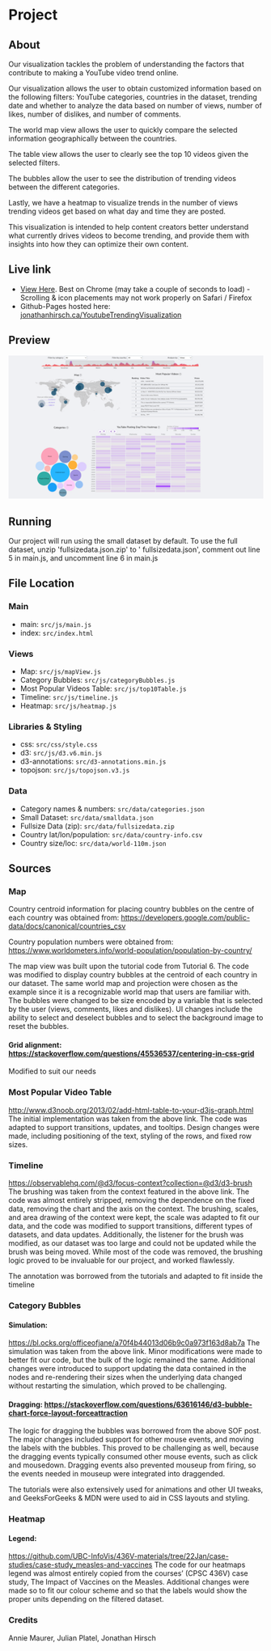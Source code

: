 # Project

## About

Our visualization tackles the problem of understanding the factors that contribute to making a YouTube video trend online.

Our visualization allows the user to obtain customized information based on the following filters: YouTube categories, countries in the dataset, trending date and whether to analyze the data based on number of views, number of likes, number of dislikes, and number of comments. 

The world map view allows the user to quickly compare the selected information geographically between the countries.

The table view allows the user to clearly see the top 10 videos given the selected filters. 

The bubbles allow the user to see the distribution of trending videos between the different categories. 

Lastly, we have a heatmap to visualize trends in the number of views trending videos get based on what day and time they are posted. 

This visualization is intended to help content creators better understand what currently drives videos to become trending, and provide them with insights into how they can optimize their own content.


## Live link
- [View Here](https://www.students.cs.ubc.ca/~cs-436v/22Jan/fame/projects/project_g03/index.html). Best on Chrome (may take a couple of seconds to load)
      - Scrolling & icon placements may not work properly on Safari / Firefox
- Github-Pages hosted here: [jonathanhirsch.ca/YoutubeTrendingVisualization](https://jonathanhirsch.ca/YoutubeTrendingVisualization)

## Preview
![Thumbnail](thumbnail.png?raw=true "Youtube Vis Thumbnail")

## Running

Our project will run using the small dataset by default. To use the full dataset, unzip 'fullsizedata.json.zip' to '
fullsizedata.json', comment out line 5 in main.js, and uncomment line 6 in main.js

## File Location

### Main

- main: `src/js/main.js`
- index: `src/index.html`

### Views

- Map: `src/js/mapView.js`
- Category Bubbles: `src/js/categoryBubbles.js`
- Most Popular Videos Table: `src/js/top10Table.js`
- Timeline: `src/js/timeline.js`
- Heatmap: `src/js/heatmap.js`

### Libraries & Styling

- css: `src/css/style.css`
- d3: `src/js/d3.v6.min.js`
- d3-annotations: `src/d3-annotations.min.js`
- topojson: `src/js/topojson.v3.js`

### Data

- Category names & numbers: `src/data/categories.json`
- Small Dataset: `src/data/smalldata.json`
- Fullsize Data (zip): `src/data/fullsizedata.zip`
- Country lat/lon/population: `src/data/country-info.csv`
- Country size/loc: `src/data/world-110m.json`

## Sources

### Map

Country centroid information for placing country bubbles on the centre of each country was obtained
from: https://developers.google.com/public-data/docs/canonical/countries_csv

Country population numbers were obtained from: https://www.worldometers.info/world-population/population-by-country/

The map view was built upon the tutorial code from Tutorial 6. The code was modified to display country bubbles at the
centroid of each country in our dataset. The same world map and projection were chosen as the example since it is a
recognizable world map that users are familiar with. The bubbles were changed to be size encoded by a variable that is
selected by the user (views, comments, likes and dislikes). UI changes include the ability to select and deselect
bubbles and to select the background image to reset the bubbles.

#### Grid alignment: https://stackoverflow.com/questions/45536537/centering-in-css-grid

Modified to suit our needs

### Most Popular Video Table

http://www.d3noob.org/2013/02/add-html-table-to-your-d3js-graph.html
The initial implementation was taken from the above link. The code was adapted to support transitions, updates, and
tooltips. Design changes were made, including positioning of the text, styling of the rows, and fixed row sizes.

### Timeline

https://observablehq.com/@d3/focus-context?collection=@d3/d3-brush
The brushing was taken from the context featured in the above link. The code was almost entirely stripped, removing the
dependence on the fixed data, removing the chart and the axis on the context. The brushing, scales, and area drawing of
the context were kept, the scale was adapted to fit our data, and the code was modified to support transitions,
different types of datasets, and data updates. Additionally, the listener for the brush was modified, as our dataset was
too large and could not be updated while the brush was being moved. While most of the code was removed, the brushing
logic proved to be invaluable for our project, and worked flawlessly.

The annotation was borrowed from the tutorials and adapted to fit inside the timeline

### Category Bubbles

#### Simulation:

https://bl.ocks.org/officeofjane/a70f4b44013d06b9c0a973f163d8ab7a
The simulation was taken from the above link. Minor modifications were made to better fit our code, but the bulk of the
logic remained the same. Additional changes were introduced to support updating the data contained in the nodes and
re-rendering their sizes when the underlying data changed without restarting the simulation, which proved to be
challenging.

#### Dragging: https://stackoverflow.com/questions/63616146/d3-bubble-chart-force-layout-forceattraction

The logic for dragging the bubbles was borrowed from the above SOF post. The major changes included support for other
mouse events, and moving the labels with the bubbles. This proved to be challenging as well, because the dragging events
typically consumed other mouse events, such as click and mousedown. Dragging events also prevented mouseup from firing,
so the events needed in mouseup were integrated into draggended.

The tutorials were also extensively used for animations and other UI tweaks, and GeeksForGeeks & MDN were used to aid in
CSS layouts and styling.

### Heatmap

#### Legend:

https://github.com/UBC-InfoVis/436V-materials/tree/22Jan/case-studies/case-study_measles-and-vaccines
The code for our heatmaps legend was almost entirely copied from the courses’ (CPSC 436V) case study, The Impact of
Vaccines on the Measles. Additional changes were made so to fit our colour scheme and so that the labels would show the
proper units depending on the filtered dataset.


### Credits
Annie Maurer, Julian Platel, Jonathan Hirsch
